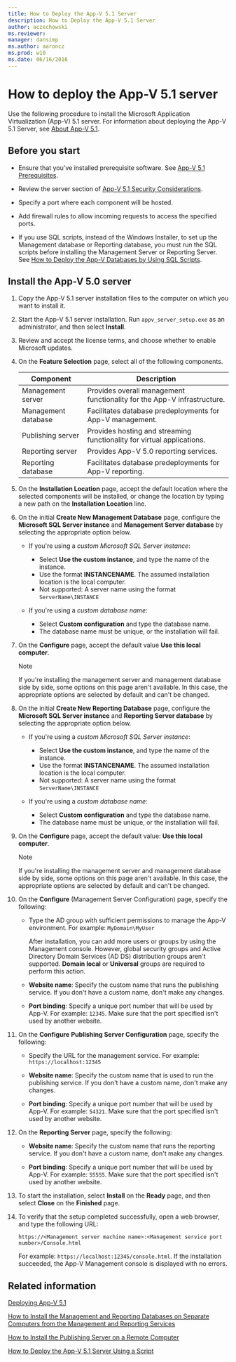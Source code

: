 ```yaml
---
title: How to Deploy the App-V 5.1 Server
description: How to Deploy the App-V 5.1 Server
author: aczechowski
ms.reviewer: 
manager: dansimp
ms.author: aaroncz
ms.prod: w10
ms.date: 06/16/2016
---
```


# How to deploy the App-V 5.1 server

Use the following procedure to install the Microsoft Application Virtualization (App-V) 5.1 server. For information about deploying the App-V 5.1 Server, see [About App-V 5.1](about-app-v-51.md#bkmk-migrate-to-51).

## Before you start

- Ensure that you've installed prerequisite software. See [App-V 5.1 Prerequisites](app-v-51-prerequisites.md).

- Review the server section of [App-V 5.1 Security Considerations](app-v-51-security-considerations.md).

- Specify a port where each component will be hosted.

- Add firewall rules to allow incoming requests to access the specified ports.

- If you use SQL scripts, instead of the Windows Installer, to set up the Management database or Reporting database, you must run the SQL scripts before installing the Management Server or Reporting Server. See [How to Deploy the App-V Databases by Using SQL Scripts](how-to-deploy-the-app-v-databases-by-using-sql-scripts51.md).

## Install the App-V 5.0 server

1. Copy the App-V 5.1 server installation files to the computer on which you want to install it.

2. Start the App-V 5.1 server installation. Run `appv_server_setup.exe` as an administrator, and then select **Install**.

3. Review and accept the license terms, and choose whether to enable Microsoft updates.

4. On the **Feature Selection** page, select all of the following components.

    | Component | Description |
    |--|--|
    | Management server | Provides overall management functionality for the App-V infrastructure. |
    | Management database | Facilitates database predeployments for App-V management. |
    | Publishing server | Provides hosting and streaming functionality for virtual applications. |
    | Reporting server | Provides App-V 5.0 reporting services. |
    | Reporting database | Facilitates database predeployments for App-V reporting. |

5. On the **Installation Location** page, accept the default location where the selected components will be installed, or change the location by typing a new path on the **Installation Location** line.

6. On the initial **Create New Management Database** page, configure the **Microsoft SQL Server instance** and **Management Server database** by selecting the appropriate option below.

   - If you're using a *custom Microsoft SQL Server instance*:

     - Select **Use the custom instance**, and type the name of the instance.
     - Use the format **INSTANCENAME**. The assumed installation location is the local computer.
     - Not supported: A server name using the format `ServerName\INSTANCE`

   - If you're using a *custom database name*:

     - Select **Custom configuration** and type the database name.
     - The database name must be unique, or the installation will fail.

7. On the **Configure** page, accept the default value **Use this local computer**.

   > [!NOTE]
   > If you're installing the management server and management database side by side, some options on this page aren't available. In this case, the appropriate options are selected by default and can't be changed.

8. On the initial **Create New Reporting Database** page, configure the **Microsoft SQL Server instance** and **Reporting Server database** by selecting the appropriate option below.

   - If you're using a *custom Microsoft SQL Server instance*:

     - Select **Use the custom instance**, and type the name of the instance.
     - Use the format **INSTANCENAME**. The assumed installation location is the local computer.
     - Not supported: A server name using the format `ServerName\INSTANCE`

   - If you're using a *custom database name*:

     - Select **Custom configuration** and type the database name.
     - The database name must be unique, or the installation will fail.

9. On the **Configure** page, accept the default value: **Use this local computer**.

   > [!NOTE]
   > If you're installing the management server and management database side by side, some options on this page aren't available. In this case, the appropriate options are selected by default and can't be changed.

10. On the **Configure** (Management Server Configuration) page, specify the following:

    - Type the AD group with sufficient permissions to manage the App-V environment. For example: `MyDomain\MyUser`

      After installation, you can add more users or groups by using the Management console. However, global security groups and Active Directory Domain Services (AD DS) distribution groups aren't supported. **Domain local** or **Universal** groups are required to perform this action.

    - **Website name**: Specify the custom name that runs the publishing service. If you don't have a custom name, don't make any changes.

    - **Port binding**: Specify a unique port number that will be used by App-V. For example: `12345`. Make sure that the port specified isn't used by another website.

11. On the **Configure** **Publishing Server Configuration** page, specify the following:

    - Specify the URL for the management service. For example: `https://localhost:12345`

    - **Website name**: Specify the custom name that is used to run the publishing service. If you don't have a custom name, don't make any changes.

    - **Port binding**: Specify a unique port number that will be used by App-V. For example: `54321`. Make sure that the port specified isn't used by another website.

12. On the **Reporting Server** page, specify the following:

    - **Website name**: Specify the custom name that runs the reporting service. If you don't have a custom name, don't make any changes.

    - **Port binding**: Specify a unique port number that will be used by App-V. For example: `55555`. Make sure that the port specified isn't used by another website.

13. To start the installation, select **Install** on the **Ready** page, and then select **Close** on the **Finished** page.

14. To verify that the setup completed successfully, open a web browser, and type the following URL:

    `https://<Management server machine name>:<Management service port number>/Console.html`

    For example: `https://localhost:12345/console.html`. If the installation succeeded, the App-V Management console is displayed with no errors.

## Related information

[Deploying App-V 5.1](deploying-app-v-51.md)

[How to Install the Management and Reporting Databases on Separate Computers from the Management and Reporting Services](how-to-install-the-management-and-reporting-databases-on-separate-computers-from-the-management-and-reporting-services51.md)

[How to Install the Publishing Server on a Remote Computer](how-to-install-the-publishing-server-on-a-remote-computer51.md)

[How to Deploy the App-V 5.1 Server Using a Script](how-to-deploy-the-app-v-51-server-using-a-script.md)
